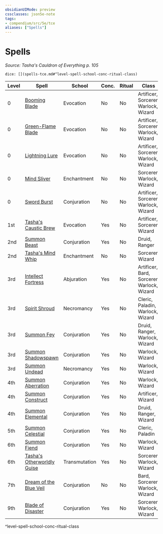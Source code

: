 ```yaml
---
obsidianUIMode: preview
cssclasses: json5e-note
tags:
- compendium/src/5e/tce
aliases: ["Spells"]
---
```

# Spells
*Source: Tasha's Cauldron of Everything p. 105* 

`dice: [](spells-tce.md#^level-spell-school-conc-ritual-class)`

| Level | Spell | School | Conc. | Ritual | Class |
|-------|-------|--------|-------|--------|-------|
| 0 | [Booming Blade](4-Resources/Compendium/spells/booming-blade-tce.md) | Evocation | No | No | Artificer, Sorcerer, Warlock, Wizard |
| 0 | [Green-Flame Blade](4-Resources/Compendium/spells/green-flame-blade-tce.md) | Evocation | No | No | Artificer, Sorcerer, Warlock, Wizard |
| 0 | [Lightning Lure](4-Resources/Compendium/spells/lightning-lure-tce.md) | Evocation | No | No | Artificer, Sorcerer, Warlock, Wizard |
| 0 | [Mind Sliver](4-Resources/Compendium/spells/mind-sliver-tce.md) | Enchantment | No | No | Sorcerer, Warlock, Wizard |
| 0 | [Sword Burst](4-Resources/Compendium/spells/sword-burst-tce.md) | Conjuration | No | No | Artificer, Sorcerer, Warlock, Wizard |
| 1st | [Tasha's Caustic Brew](4-Resources/Compendium/spells/tashas-caustic-brew-tce.md) | Evocation | Yes | No | Artificer, Sorcerer, Wizard |
| 2nd | [Summon Beast](4-Resources/Compendium/spells/summon-beast-tce.md) | Conjuration | Yes | No | Druid, Ranger |
| 2nd | [Tasha's Mind Whip](4-Resources/Compendium/spells/tashas-mind-whip-tce.md) | Enchantment | No | No | Sorcerer, Wizard |
| 3rd | [Intellect Fortress](4-Resources/Compendium/spells/intellect-fortress-tce.md) | Abjuration | Yes | No | Artificer, Bard, Sorcerer, Warlock, Wizard |
| 3rd | [Spirit Shroud](4-Resources/Compendium/spells/spirit-shroud-tce.md) | Necromancy | Yes | No | Cleric, Paladin, Warlock, Wizard |
| 3rd | [Summon Fey](4-Resources/Compendium/spells/summon-fey-tce.md) | Conjuration | Yes | No | Druid, Ranger, Warlock, Wizard |
| 3rd | [Summon Shadowspawn](4-Resources/Compendium/spells/summon-shadowspawn-tce.md) | Conjuration | Yes | No | Warlock, Wizard |
| 3rd | [Summon Undead](4-Resources/Compendium/spells/summon-undead-tce.md) | Necromancy | Yes | No | Warlock, Wizard |
| 4th | [Summon Aberration](4-Resources/Compendium/spells/summon-aberration-tce.md) | Conjuration | Yes | No | Warlock, Wizard |
| 4th | [Summon Construct](4-Resources/Compendium/spells/summon-construct-tce.md) | Conjuration | Yes | No | Artificer, Wizard |
| 4th | [Summon Elemental](4-Resources/Compendium/spells/summon-elemental-tce.md) | Conjuration | Yes | No | Druid, Ranger, Wizard |
| 5th | [Summon Celestial](4-Resources/Compendium/spells/summon-celestial-tce.md) | Conjuration | Yes | No | Cleric, Paladin |
| 6th | [Summon Fiend](4-Resources/Compendium/spells/summon-fiend-tce.md) | Conjuration | Yes | No | Warlock, Wizard |
| 6th | [Tasha's Otherworldly Guise](4-Resources/Compendium/spells/tashas-otherworldly-guise-tce.md) | Transmutation | Yes | No | Sorcerer, Warlock, Wizard |
| 7th | [Dream of the Blue Veil](4-Resources/Compendium/spells/dream-of-the-blue-veil-tce.md) | Conjuration | No | No | Bard, Sorcerer, Warlock, Wizard |
| 9th | [Blade of Disaster](4-Resources/Compendium/spells/blade-of-disaster-tce.md) | Conjuration | Yes | No | Sorcerer, Warlock, Wizard |
^level-spell-school-conc-ritual-class